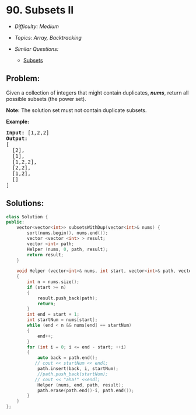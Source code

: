 # 90. Subsets II

* *Difficulty: Medium*

* *Topics: Array, Backtracking*

* *Similar Questions:*

  * [Subsets](./tests/subsets-ii.md)

## Problem:

<p>Given a collection of integers that might contain duplicates, <strong><em>nums</em></strong>, return all possible subsets (the power set).</p>

<p><strong>Note:</strong> The solution set must not contain duplicate subsets.</p>

<p><strong>Example:</strong></p>

<pre>
<strong>Input:</strong> [1,2,2]
<strong>Output:</strong>
[
  [2],
  [1],
  [1,2,2],
  [2,2],
  [1,2],
  []
]
</pre>

## Solutions:

```c++
class Solution {
public:
    vector<vector<int>> subsetsWithDup(vector<int>& nums) {
        sort(nums.begin(), nums.end());
        vector <vector <int> > result;
        vector <int> path;
        Helper (nums, 0, path, result);
        return result;
    }
    
    void Helper (vector<int>& nums, int start, vector<int>& path, vector <vector <int> >& result)
    {
        int n = nums.size();
        if (start >= n)
        {
            result.push_back(path);
            return;
        }
        int end = start + 1;
        int startNum = nums[start];
        while (end < n && nums[end] == startNum)
        {
            end++;
        }
        for (int i = 0; i <= end - start; ++i)
        {
            auto back = path.end();
           // cout << startNum << endl;
            path.insert(back, i, startNum);
            //path.push_back(startNum);
           // cout << "aha!" <<endl;
            Helper (nums, end, path, result);
            path.erase(path.end()-i, path.end());
        }
    }
};
```
